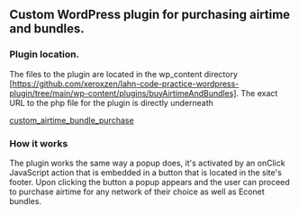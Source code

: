 ## Custom WordPress plugin for purchasing airtime and bundles.

### Plugin location.
The files to the plugin are located in the wp_content directory [https://github.com/xeroxzen/lahn-code-practice-wordpress-plugin/tree/main/wp-content/plugins/buyAirtimeAndBundles]. The exact URL to the php file for the plugin is directly underneath

[custom_airtime_bundle_purchase](https://github.com/xeroxzen/lahn-code-practice-wordpress-plugin/blob/6a3ab74253ac88f65b0e7061d69c1193af8c9893/wp-content/plugins/buyAirtimeAndBundles/buyAirtimeAndBundles.php#L51)

### How it works
The plugin works the same way a popup does, it's activated by an onClick JavaScript action that is embedded in a button that is located in the site's footer. Upon clicking the button a popup appears and the user can proceed to purchase airtime for any network of their choice as well as Econet bundles.

